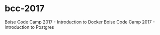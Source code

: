 # bcc-2017
Boise Code Camp 2017 - Introduction to Docker
Boise Code Camp 2017 - Introduction to Postgres
